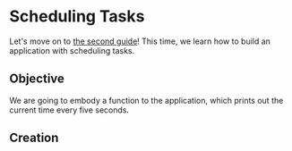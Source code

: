 # Scheduling Tasks
Let's move on to [the second guide](https://spring.io/guides/gs/scheduling-tasks/)! This time, we learn
how to build an application with scheduling tasks.

## Objective
We are going to embody a function to the application, which prints out the current time every five seconds.

## Creation
